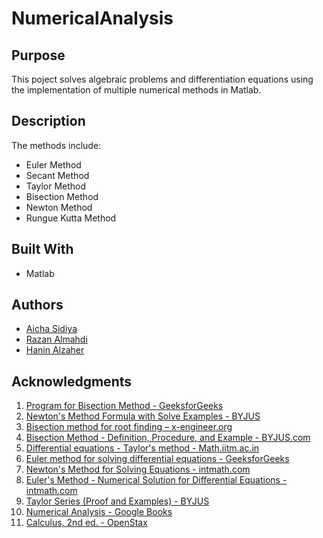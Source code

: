 # NumericalAnalysis

## Purpose
<!--Purpose of the project-->
This poject solves algebraic problems and differentiation equations using the implementation of multiple numerical methods in Matlab.
<!--Header 2 description of the project-->
## Description

<p style="text-align: justify">
The methods include:
  
* Euler Method
* Secant Method
* Taylor Method
* Bisection Method
* Newton Method
* Rungue Kutta Method

## Built With
* Matlab

## Authors
<!-- The contributors to the project-->
* [Aicha Sidiya](https://github.com/AichaSidiya)
* [Razan Almahdi](https://github.com/RazanAlmahdi)
* [Hanin Alzaher](https://github.com/hanin-az)


## Acknowledgments
<!-- Insparation files, codes, and general refrences used in writing the code of the project-->
1. [Program for Bisection Method - GeeksforGeeks](https://www.geeksforgeeks.org/program-for-bisection-method/amp/)
2. [Newton's Method Formula with Solve Examples - BYJUS](https://byjus.com/newtons-method-formula/)
3. [Bisection method for root finding – x-engineer.org](https://x-engineer.org/bisection-method/#formula)
4. [Bisection Method - Definition, Procedure, and Example - BYJUS.com](https://byjus.com/maths/bisection-method/)
5. [Differential equations - Taylor's method - Math.iitm.ac.in](https://math.iitm.ac.in/public_html/sryedida/caimna/ode/taylorseries/taylor.html)
6. [Euler method for solving differential equations - GeeksforGeeks](https://www.geeksforgeeks.org/euler-method-solving-differential-equation/)
7. [Newton's Method for Solving Equations - intmath.com](https://www.intmath.com/applications-differentiation/2-newtons-method.php)
8. [Euler's Method - Numerical Solution for Differential Equations - intmath.com](https://www.intmath.com/differential-equations/11-eulersmethod-des.php)
9. [Taylor Series (Proof and Examples) - BYJUS](https://byjus.com/maths/taylor-series/)
10. [Numerical Analysis - Google Books](https://books.google.com/books/about/Numerical_Analysis.html?id=-fgjJF9yAIwC)
11. [Calculus, 2nd ed. - OpenStax](https://openstax.org/details/books/calculus-volume-2)
